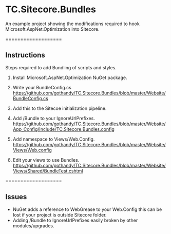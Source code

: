 TC.Sitecore.Bundles
===================

An example project showing the modifications required to hook Microsoft.AspNet.Optimization into Sitecore.

===================

<H2>Instructions</H2>
Steps required to add Bundling of scripts and styles.

1. Install Microsoft.AspNet.Optimization NuGet package.
2. Write your BundleConfig.cs
https://github.com/gothandy/TC.Sitecore.Bundles/blob/master/Website/BundleConfig.cs

3. Add this to the Sitecoe initialization pipeline.
4. Add /Bundle to your IgnoreUrlPrefixes.
https://github.com/gothandy/TC.Sitecore.Bundles/blob/master/Website/App_Config/Include/TC.Sitecore.Bundles.config


5. Add namespace to Views/Web.Config.
https://github.com/gothandy/TC.Sitecore.Bundles/blob/master/Website/Views/Web.config

6. Edit your views to use Bundles.
https://github.com/gothandy/TC.Sitecore.Bundles/blob/master/Website/Views/Shared/BundleTest.cshtml

===================
<H2>Issues</H2>

- NuGet adds a reference to WebGrease to your Web.Config this can be lost if your project is outside Sitecore folder.
- Adding /Bundle to IgnoreUrlPrefixes easily broken by other modules/upgrades.
